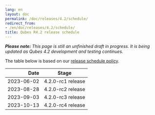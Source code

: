 ```yaml
---
lang: en
layout: doc
permalink: /doc/releases/4.2/schedule/
redirect_from:
- /en/doc/releases/4.2/schedule/
title: Qubes R4.2 release schedule
---
```


_**Please note:** This page is still an unfinished draft in progress. It is being updated as Qubes 4.2 development and testing continues._

The table below is based on our [release schedule
policy](/doc/version-scheme/#release-schedule).

|  Date      | Stage                                     |
| ----------:| ----------------------------------------- |
| 2023-06-02 | 4.2.0-rc1 release                         |
| 2023-08-28 | 4.2.0-rc2 release                         |
| 2023-09-03 | 4.2.0-rc3 release                         |
| 2023-10-13 | 4.2.0-rc4 release                         |

